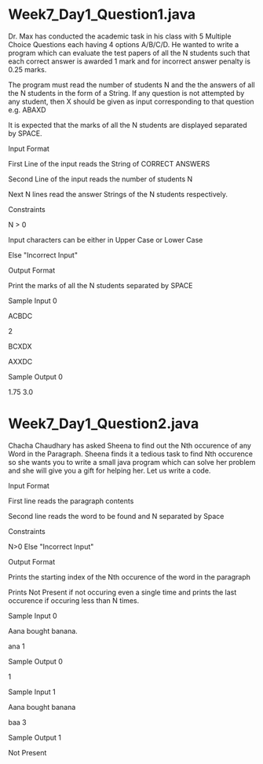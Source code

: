 # Week7_Day1_Question1.java

Dr. Max has conducted the academic task in his class with 5 Multiple Choice Questions each having 4 options A/B/C/D. He wanted to write a program which can evaluate the test papers of all the N students such that each correct answer is awarded 1 mark and for incorrect answer penalty is 0.25 marks.

The program must read the number of students N and the the answers of all the N students in the form of a String. If any question is not attempted by any student, then X should be given as input corresponding to that question e.g. ABAXD

It is expected that the marks of all the N students are displayed separated by SPACE.

Input Format

First Line of the input reads the String of CORRECT ANSWERS

Second Line of the input reads the number of students N

Next N lines read the answer Strings of the N students respectively.

Constraints

N > 0

Input characters can be either in Upper Case or Lower Case

Else "Incorrect Input"

Output Format

Print the marks of all the N students separated by SPACE

Sample Input 0

ACBDC

2

BCXDX

AXXDC

Sample Output 0

1.75 3.0


# Week7_Day1_Question2.java

Chacha Chaudhary has asked Sheena to find out the Nth occurence of any Word in the Paragraph. Sheena finds it a tedious task to find Nth occurence so she wants you to write a small java program which can solve her problem and she will give you a gift for helping her. Let us write a code.

Input Format

First line reads the paragraph contents

Second line reads the word to be found and N separated by Space

Constraints

N>0 Else "Incorrect Input"

Output Format

Prints the starting index of the Nth occurence of the word in the paragraph

Prints Not Present if not occuring even a single time and prints the last occurence if occuring less than N times.

Sample Input 0

Aana bought banana.

ana 1

Sample Output 0

1

Sample Input 1

Aana bought banana

baa 3

Sample Output 1

Not Present
